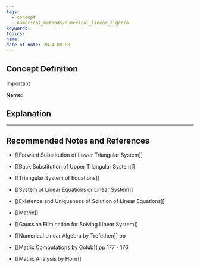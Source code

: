 ```yaml
---
tags:
  - concept
  - numerical_methods/numerical_linear_algebra
keywords: 
topics: 
name: 
date of note: 2024-08-08
---
```


## Concept Definition

>[!important]
>**Name**: 



## Explanation





-----------
##  Recommended Notes and References


- [[Forward Substitution of Lower Triangular System]]
- [[Back Substitution of Upper Triangular System]]
- [[Triangular System of Equations]]
- [[System of Linear Equations or Linear System]]
- [[Existence and Uniqueness of Solution of Linear Equations]]


- [[Matrix]]
- [[Gaussian Elimination for Solving Linear System]]


- [[Numerical Linear Algebra by Trefethen]] pp
- [[Matrix Computations by Golub]] pp 177 - 176
- [[Matrix Analysis by Horn]]